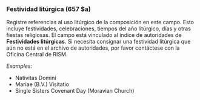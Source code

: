 ### Festividad litúrgica (657 $a)

Registre referencias al uso litúrgico de la composición en este campo. Esto incluye festividades, celebraciones, tiempos del año litúrgico, días y otras fiestas religiosas. El campo está vinculado al índice de autoridades de **Festividades litúrgicas**. Si necesita consignar una festividad litúrgica que aún no está en el archivo de autoridades, por favor contáctese con la Oficina Central de RISM.

_Examples:_

- Nativitas Domini
- Mariae (B.V.) Visitatio
- Single Sisters Covenant Day (Moravian Church)
